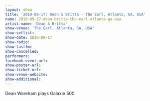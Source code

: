 ```yaml
---
layout: show
title: '2010-09-17: Dean & Britta - The Earl, Atlanta, GA, USA'
name: 2010-09-17-dean-britta-the-earl-atlanta-ga-usa
artist-name: 'Dean & Britta'
show-venue: 'The Earl, Atlanta, GA, USA'
show-setlist: 
show-date: 2010-09-17
show-radio: 
show-lastfm: 
show-cancelled: 
performers: 
facebook-event-url: 
show-poster-url: 
show-ticket-url: 
show-venue-website: 
show-additional: 
---
```


Dean Wareham plays Galaxie 500